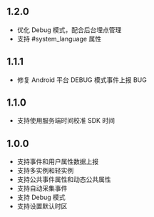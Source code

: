 ## 1.2.0
* 优化 Debug 模式，配合后台埋点管理
* 支持 #system_language 属性

## 1.1.1
* 修复 Android 平台 DEBUG 模式事件上报 BUG

## 1.1.0
* 支持使用服务端时间校准 SDK 时间

## 1.0.0
* 支持事件和用户属性数据上报
* 支持多实例和轻实例
* 支持公共事件属性和动态公共属性
* 支持自动采集事件
* 支持 Debug 模式
* 支持设置默认时区

